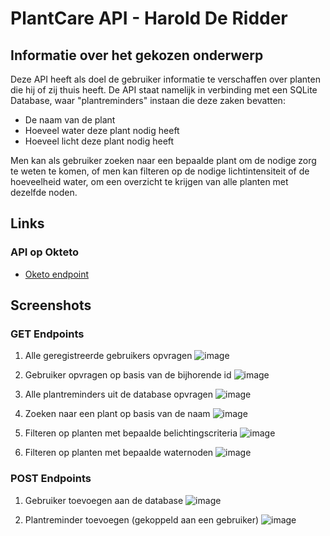 # PlantCare API - Harold De Ridder
## Informatie over het gekozen onderwerp
Deze API heeft als doel de gebruiker informatie te verschaffen over planten die hij of zij thuis heeft. De API staat namelijk in verbinding met een SQLite Database, waar "plantreminders" instaan die deze zaken bevatten:

- De naam van de plant
- Hoeveel water deze plant nodig heeft
- Hoeveel licht deze plant nodig heeft
  
Men kan als gebruiker zoeken naar een bepaalde plant om de nodige zorg te weten te komen, of men kan filteren op de nodige lichtintensiteit of de hoeveelheid water, om een overzicht te krijgen van alle planten met dezelfde noden.

## Links
### API op Okteto
* [Oketo endpoint](https://app-hderidder.cloud.okteto.net/)

## Screenshots

### GET Endpoints
1) Alle geregistreerde gebruikers opvragen
  ![image](https://github.com/HDeRidder/PlantCare/assets/71796628/1d07e8c6-8cee-4db0-af2c-c4d589fdaedd)

3) Gebruiker opvragen op basis van de bijhorende id
  ![image](https://github.com/HDeRidder/PlantCare/assets/71796628/c3040e8d-8c38-4031-adbc-ee2b1d712486)

4) Alle plantreminders uit de database opvragen
  ![image](https://github.com/HDeRidder/PlantCare/assets/71796628/03912f2a-e81b-487c-8e64-7386dd583998)

5) Zoeken naar een plant op basis van de naam
  ![image](https://github.com/HDeRidder/PlantCare/assets/71796628/8c383d17-13c9-4b4b-bb38-70d85b67d489)

6) Filteren op planten met bepaalde belichtingscriteria
  ![image](https://github.com/HDeRidder/PlantCare/assets/71796628/4e341296-da32-45aa-8ce4-8797bf35d9f7)

7) Filteren op planten met bepaalde waternoden
  ![image](https://github.com/HDeRidder/PlantCare/assets/71796628/22ec8ae3-1a39-4660-8943-ea3721b2a1bf)

### POST Endpoints
1) Gebruiker toevoegen aan de database
   ![image](https://github.com/HDeRidder/PlantCare/assets/71796628/eed2114a-8f96-4a03-ad7d-7a51bceb5435)


2) Plantreminder toevoegen (gekoppeld aan een gebruiker)
  ![image](https://github.com/HDeRidder/PlantCare/assets/71796628/2a6b978e-1e86-41d8-bcdf-62242fad3a76)
